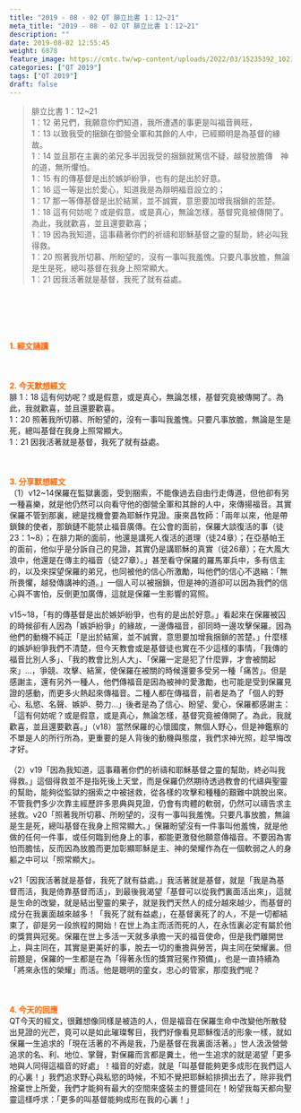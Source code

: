 ```yaml
---
title: "2019 - 08 - 02 QT 腓立比書 1：12~21"
meta_title: "2019 - 08 - 02 QT 腓立比書 1：12~21"
description: ""
date: 2019-08-02 12:55:45
weight: 6878
feature_image: https://cmtc.tw/wp-content/uploads/2022/03/15235392_10211799862337740_180693556567566654_o-1.webp
categories: ["QT 2019"]
tags: ["QT 2019"]
draft: false
---
```


<blockquote>腓立比書 1：12~21<br />
1：12 弟兄們，我願意你們知道，我所遭遇的事更是叫福音興旺，<br />
1：13 以致我受的捆鎖在御營全軍和其餘的人中，已經顯明是為基督的緣故。<br />
1：14 並且那在主裏的弟兄多半因我受的捆鎖就篤信不疑，越發放膽傳　神的道，無所懼怕。<br />
1：15 有的傳基督是出於嫉妒紛爭，也有的是出於好意。<br />
1：16 這一等是出於愛心，知道我是為辯明福音設立的；<br />
1：17 那一等傳基督是出於結黨，並不誠實，意思要加增我捆鎖的苦楚。<br />
1：18 這有何妨呢？或是假意，或是真心，無論怎樣，基督究竟被傳開了。為此，我就歡喜，並且還要歡喜；<br />
1：19 因為我知道，這事藉著你們的祈禱和耶穌基督之靈的幫助，終必叫我得救。<br />
1：20 照著我所切慕、所盼望的，沒有一事叫我羞愧。只要凡事放膽，無論是生是死，總叫基督在我身上照常顯大。<br />
1：21 因我活著就是基督，我死了就有益處。</blockquote><br />
&nbsp;<br />
<br />
&nbsp;<br />
<br />
<span style="color: #ff6600;"><strong>1. </strong><strong>經文誦讀</strong></span><br />
<br />
<span style="color: #ff6600;"><strong> </strong></span><br />
<br />
<span style="color: #ff6600;"><strong>2. 今天默想</strong><strong>經文<br />
</strong></span>腓 1：18 這有何妨呢？或是假意，或是真心，無論怎樣，基督究竟被傳開了。為此，我就歡喜，並且還要歡喜。<br />
1：20 照著我所切慕、所盼望的，沒有一事叫我羞愧。只要凡事放膽，無論是生是死，總叫基督在我身上照常顯大。<br />
1：21 因我活著就是基督，我死了就有益處。<br />
<br />
&nbsp;<br />
<br />
<span style="color: #ff6600;"><strong>3. 分享默想經文<br />
</strong></span>（1）v12~14保羅在監獄裏面，受到捆索，不能像過去自由行走傳道，但他卻有另一種喜樂，就是他仍然可以向看守他的御營全軍和其餘的人中，來傳揚福音。其實保羅不管到那裏，總是找機會要為耶穌作見證。康來昌牧師：「兩年以來，他是帶鎖鍊的使者，那鎖鏈不能禁止福音廣傳。在公會的面前，保羅大談復活的事（徒23：1~8）；在腓力斯的面前，他還是講死人復活的道理（徒24章）；在亞基帕王的面前，他似乎是分訴自己的見證，其實仍是講耶穌的真實（徒26章）；在大風大浪中，他還是在傳主的福音（徒27章）。」甚至看守保羅的羅馬軍兵中，多有信主的，以及來探望保羅的弟兄，也同被他的信心所激勵，叫他們的信心不退縮：「無所畏懼，越發傳講神的道。」一個人可以被捆鎖，但是神的道卻可以因為我們的信心與不害怕，反倒更加廣傳，這就是保羅一生影響的寫照。<br />
<br />
v15~18，「有的傳基督是出於嫉妒紛爭，也有的是出於好意。」看起來在保羅被囚的時候卻有人因為「嫉妒紛爭」的緣故，一邊傳福音，卻同時一邊攻擊保羅。因為他們的動機不純正「是出於結黨，並不誠實，意思要加增我捆鎖的苦楚。」什麼樣的嫉妒紛爭我們不清楚，但今天教會或是基督徒也實在不少這樣的事情，「我傳的福音比別人多」、「我的教會比別人大」、「保羅一定是犯了什麼罪，才會被關起來」…，爭競、攻擊、結黨，使保羅在被關的時候還要多受另一種「痛苦」。但是感謝主，還有另外一種人，他們傳福音是因為被神的愛激勵，也可能是受到保羅見證的感動，而更多火熱起來傳福音。二種人都在傳福音，前者是為了「個人的野心、私慾、名聲、嫉妒、勢力…」後者是為了信心、盼望、愛心，保羅都感謝主：「這有何妨呢？或是假意，或是真心，無論怎樣，基督究竟被傳開了。為此，我就歡喜，並且還要歡喜。」（v18）當然保羅的心懷國度，無個人野心，但是神鑑察的不單是人的所行所為，更重要的是人背後的動機與態度，我們求神光照，趁早悔改才好。<br />
<br />
（2）v19「因為我知道，這事藉著你們的祈禱和耶穌基督之靈的幫助，終必叫我得救。」這個得救並不是指死後上天堂，而是保羅仍然期待透過教會的代禱與聖靈的幫助，能夠從監獄的捆索之中被拯救，從各樣的攻擊和種種的艱難中跳脫出來。不管我們多少次靠主經歷許多恩典與見證，仍會有肉體的軟弱，仍然可以禱告求主拯救。v20「照著我所切慕、所盼望的，沒有一事叫我羞愧。只要凡事放膽，無論是生是死，總叫基督在我身上照常顯大。」保羅盼望沒有一件事叫他羞愧，就是他做的任何一件事，或任何臨到他身上的事，都能更激發他願意傳福音。不要因為害怕而膽怯，反而因為放膽而更加彰顯耶穌是主、神的榮耀作為在一個軟弱之人的身軀之中可以「照常顯大」。<br />
<br />
v21「因我活著就是基督，我死了就有益處。」我活著就是基督，就是「我是為基督而活，我是倚靠基督而活」，到最後我渴望「基督可以從我們裏面活出來」，這就是生命的改變，就是結出聖靈的果子，就是我們天然人的成分越來越少，而基督的成分在我裏面越來越多！「我死了就有益處」，在基督裏死了的人，不是一切都結束了，卻是另一段旅程的開始！在世上為主而活而死的人，在永恆裏必定有屬於他的獎賞與冠冕。保羅在世上多活一天就多承擔一天的福音使命，但是我們離開世上，與主同在，其實是更美好的事，脫去一切的重擔與勞苦，與主同在榮耀裏。但前題是，保羅的一生都是在為「得著永恆的獎賞冠冕作預備」，也是一直持續為「將來永恆的榮耀」而活。他是聰明的童女，忠心的管家，那麼我們呢？<br />
<br />
&nbsp;<br />
<br />
<span style="color: #ff6600;"><strong>4. 今天的回應<br />
</strong></span>QT今天的經文，很難想像同樣是被造的人，但是福音在保羅生命中改變他所散發出見證的光芒，竟可以是如此璀璨奪目，我們好像看見耶穌復活的形象一樣，就如保羅一生追求的「現在活著的不再是我，乃是基督在我裏面活著。」世人汲汲營營追求的名、利、地位、掌聲，對保羅而言都是糞土，他一生追求的就是渴望「更多地與人同得這福音的好處」！福音的好處，就是「叫基督能夠更多成形在我們這人的心裏！」我們追求野心與私慾的時候，不知不覺把耶穌給排擠出去了，除非我們捨棄世上所愛，我們才能夠有最大的空間來盛裝主的豐盛同在！盼望我每天都向聖靈這樣呼求：「更多的叫基督能夠成形在我的心裏！」
        